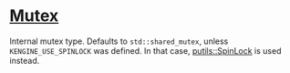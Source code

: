 # [Mutex](Mutex.hpp)

Internal mutex type. Defaults to `std::shared_mutex`, unless `KENGINE_USE_SPINLOCK` was defined. In that case, [putils::SpinLock](../putils/SpinLock.md) is used instead.